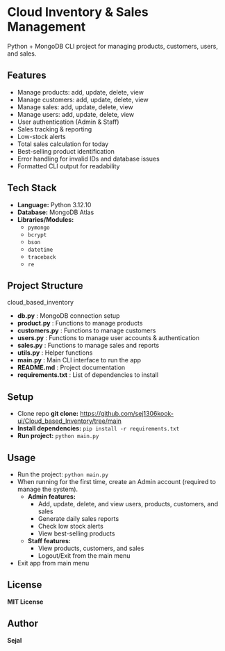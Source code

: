 # Cloud Inventory & Sales Management 
Python + MongoDB CLI project for managing products, customers, users, and sales.

## Features
- Manage products: add, update, delete, view
- Manage customers: add, update, delete, view
- Manage sales: add, update, delete, view
- Manage users: add, update, delete, view
- User authentication (Admin & Staff)
- Sales tracking & reporting
- Low-stock alerts
- Total sales calculation for today
- Best-selling product identification
- Error handling for invalid IDs and database issues
- Formatted CLI output for readability

## Tech Stack
- **Language:** Python 3.12.10
- **Database:** MongoDB Atlas
- **Libraries/Modules:** 
  - `pymongo`
  - `bcrypt`
  - `bson`
  - `datetime`
  - `traceback`
  - `re`

## Project Structure
cloud_based_inventory
- **db.py** : MongoDB connection setup
- **product.py** : Functions to manage products
- **customers.py** : Functions to manage customers
- **users.py** : Functions to manage user accounts & authentication
- **sales.py** : Functions to manage sales and reports
- **utils.py** : Helper functions 
- **main.py** : Main CLI interface to run the app
- **README.md** : Project documentation
- **requirements.txt** : List of dependencies to install
  
## Setup
- Clone repo
   **git clone:** https://github.com/sej1306kook-ui/Cloud_based_Inventory/tree/main
- **Install dependencies:**
   `pip install -r requirements.txt`
- **Run project:**
   `python main.py`
 
## Usage
- Run the project: `python main.py`
- When running for the first time, create an Admin account (required to manage the system).
    - **Admin features:**
      - Add, update, delete, and view users, products, customers, and sales
      - Generate daily sales reports
      - Check low stock alerts
      - View best-selling products
    - **Staff features:**
      - View products, customers, and sales
      - Logout/Exit from the main menu
- Exit app from main menu

## License
 **MIT License**

## Author
 **Sejal**

